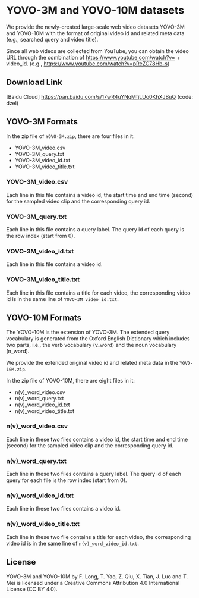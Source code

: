 # YOVO-3M and YOVO-10M datasets
We provide the newly-created large-scale web video datasets YOVO-3M and YOVO-10M with the format of original video id and related meta data (e.g., searched query and video title). 

Since all web videos are collected from YouTube, you can obtain the video URL through the combination of https://www.youtube.com/watch?v= + video_id. (e.g., https://www.youtube.com/watch?v=pReZC78Hb-s) 

## Download Link
[Baidu Cloud]
https://pan.baidu.com/s/17wR4uYNqMfjLUo0KhXJBuQ (code: dzel) 

## YOVO-3M Formats
In the zip file of `YOVO-3M.zip`, there are four files in it:
- YOVO-3M_video.csv
- YOVO-3M_query.txt
- YOVO-3M_video_id.txt
- YOVO-3M_video_title.txt

### YOVO-3M_video.csv
Each line in this file contains a video id, the start time and end time (second) for the sampled video clip and the corresponding query id.

### YOVO-3M_query.txt
Each line in this file contains a query label. The query id of each query is the row index (start from 0).

### YOVO-3M_video_id.txt
Each line in this file contains a video id.

### YOVO-3M_video_title.txt
Each line in this file contains a title for each video, the corresponding video id is in the same line of `YOVO-3M_video_id.txt`.

## YOVO-10M Formats
The YOVO-10M is the extension of YOVO-3M. The extended query vocabulary is generated from the Oxford English Dictionary which includes two parts, i.e., the verb vocabulary (v_word) and the noun vocabulary (n_word). 

We provide the extended original video id and related meta data in the `YOVO-10M.zip`. 

In the zip file of YOVO-10M, there are eight files in it:
- n(v)_word_video.csv
- n(v)_word_query.txt
- n(v)_word_video_id.txt
- n(v)_word_video_title.txt

### n(v)_word_video.csv
Each line in these two files contains a video id, the start time and end time (second) for the sampled video clip and the corresponding query id.

### n(v)_word_query.txt
Each line in these two files contains a query label. The query id of each query for each file is the row index (start from 0).

### n(v)_word_video_id.txt
Each line in these two files contains a video id.

### n(v)_word_video_title.txt
Each line in these two file contains a title for each video, the corresponding video id is in the same line of `n(v)_word_video_id.txt`.

## License
YOVO-3M and YOVO-10M by F. Long, T. Yao, Z. Qiu, X. Tian, J. Luo and T. Mei is licensed under a Creative Commons Attribution 4.0 International License (CC BY 4.0).